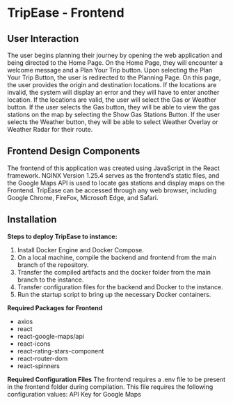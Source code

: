 # **TripEase - Frontend**

## User Interaction
The user begins planning their journey by opening the web application and being directed to the Home Page. On the Home Page, they will encounter a welcome message and a Plan Your Trip button. Upon selecting the Plan Your Trip Button, the user is redirected to the Planning Page. On this page, the user provides the origin and destination locations. If the locations are invalid, the system will display an error and they will have to enter another location. If the locations are valid, the user will select the Gas or Weather button. If the user selects the Gas button, they will be able to view the gas stations on the map by selecting the Show Gas Stations Button. If the user selects the Weather button, they will be able to select Weather Overlay or Weather Radar for their route.

## Frontend Design Components
The frontend of this application was created using JavaScript in the React framework. NGINX Version 1.25.4 serves as the frontend’s static files, and the Google Maps API is used to locate gas stations and display maps on the Frontend. TripEase can be accessed through any web browser, including Google Chrome, FireFox, Microsoft Edge, and Safari. 

## Installation
**Steps to deploy TripEase to instance:**
1. Install Docker Engine and Docker Compose. <br>
2. On a local machine, compile the backend and frontend from the main branch of the repository. <br>
3. Transfer the compiled artifacts and the docker folder from the main branch to the instance. <br>
4. Transfer configuration files for the backend and Docker to the instance. <br>
5. Run the startup script to bring up the necessary Docker containers.<br>

**Required Packages for Frontend**
* axios<br>
* react<br>
* react-google-maps/api<br>
* react-icons<br>
* react-rating-stars-component<br>
* react-router-dom<br>
* react-spinners<br>

**Required Configuration Files**
The frontend requires a .env file to be present in the frontend folder during compilation. This file requires the following configuration values:
API Key for Google Maps

